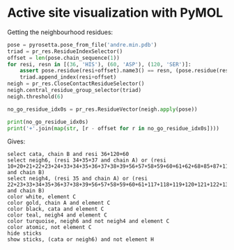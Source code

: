 # Active site visualization with PyMOL

Getting the neighbourhood residues:
```python
pose = pyrosetta.pose_from_file('andre.min.pdb')
triad = pr_res.ResidueIndexSelector()
offset = len(pose.chain_sequence(1))
for resi, resn in [(36, 'HIS'), (60, 'ASP'), (120, 'SER')]:
    assert pose.residue(resi+offset).name3() == resn, (pose.residue(resi+offset).name3(), resn)
    triad.append_index(resi+offset)
neigh = pr_res.CloseContactResidueSelector()
neigh.central_residue_group_selector(triad)
neigh.threshold(6)

no_go_residue_idx0s = pr_res.ResidueVector(neigh.apply(pose))

print(no_go_residue_idx0s)
print('+'.join(map(str, [r - offset for r in no_go_residue_idx0s])))
```

Gives:

    select cata, chain B and resi 36+120+60
    select neigh6, (resi 34+35+37 and chain A) or (resi 10+20+21+22+23+24+33+34+35+36+37+38+39+56+57+58+59+60+61+62+68+85+87+115+116+117+118+119+120+121+122+134+135+136+137+146+149+151 and chain B)
    select neigh4, (resi 35 and chain A) or (resi 22+23+33+34+35+36+37+38+39+56+57+58+59+60+61+117+118+119+120+121+122+135+136+137+151 and chain B)
    color white, element C    
    color gold, chain A and element C
    color black, cata and element C
    color teal, neigh4 and element C
    color turquoise, neigh6 and not neigh4 and element C
    color atomic, not element C
    hide sticks
    show sticks, (cata or neigh6) and not element H